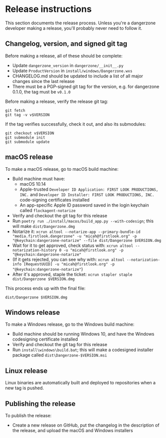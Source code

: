 # Release instructions

This section documents the release process. Unless you're a dangerzone developer making a release, you'll probably never need to follow it.

## Changelog, version, and signed git tag

Before making a release, all of these should be complete:

* Update `dangerzone_version` in `dangerzone/__init__.py`
* Update `ProductVersion` in `install/windows/Dangerzone.wxs`
* CHANGELOG.md should be updated to include a list of all major changes since the last release
* There must be a PGP-signed git tag for the version, e.g. for dangerzone 0.1.0, the tag must be `v0.1.0`

Before making a release, verify the release git tag:

```
git fetch
git tag -v v$VERSION
```

If the tag verifies successfully, check it out, and also its submodules:

```
git checkout v$VERSION
git submodule init
git submodule update
```

## macOS release

To make a macOS release, go to macOS build machine:

- Build machine must have:
  - macOS 10.14
  - Apple-trusted `Developer ID Application: FIRST LOOK PRODUCTIONS, INC.` and `Developer ID Installer: FIRST LOOK PRODUCTIONS, INC.` code-signing certificates installed
  - An app-specific Apple ID password saved in the login keychain called `flockagent-notarize`
- Verify and checkout the git tag for this release
- Run `poetry run ./install/macos/build_app.py --with-codesign`; this will make `dist/Dangerzone.dmg`
- Notarize it: `xcrun altool --notarize-app --primary-bundle-id "media.firstlook.dangerzone" -u "micah@firstlook.org" -p "@keychain:dangerzone-notarize" --file dist/Dangerzone $VERSION.dmg`
- Wait for it to get approved, check status with: `xcrun altool --notarization-history 0 -u "micah@firstlook.org" -p "@keychain:dangerzone-notarize"`
- (If it gets rejected, you can see why with: `xcrun altool --notarization-info [RequestUUID] -u "micah@firstlook.org" -p "@keychain:dangerzone-notarize"`)
- After it's approved, staple the ticket: `xcrun stapler staple dist/Dangerzone $VERSION.dmg`

This process ends up with the final file:

```
dist/Dangerzone $VERSION.dmg
```

## Windows release

To make a Windows release, go to the Windows build machine:

- Build machine should be running Windows 10, and have the Windows codesigning certificate installed
- Verify and checkout the git tag for this release
- Run `install\windows\build.bat`; this will make a codesigned installer package called `dist\Dangerzone-$VERSION.msi`

## Linux release

Linux binaries are automatically built and deployed to repositories when a new tag is pushed.

## Publishing the release

To publish the release:

- Create a new release on GitHub, put the changelog in the description of the release, and upload the macOS and Windows installers